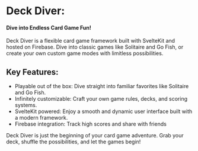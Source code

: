 # Deck Diver: 
#### Dive into Endless Card Game Fun!

Deck Diver is a flexible card game framework built with SvelteKit and hosted on Firebase. Dive into classic games like Solitaire and Go Fish, or create your own custom game modes with limitless possibilities.

## Key Features:

- Playable out of the box: Dive straight into familiar favorites like Solitaire and Go Fish.
- Infinitely customizable: Craft your own game rules, decks, and scoring systems.
- SvelteKit powered: Enjoy a smooth and dynamic user interface built with a modern framework.
- Firebase integration: Track high scores and share with friends

Deck Diver is just the beginning of your card game adventure. Grab your deck, shuffle the possibilities, and let the games begin!
